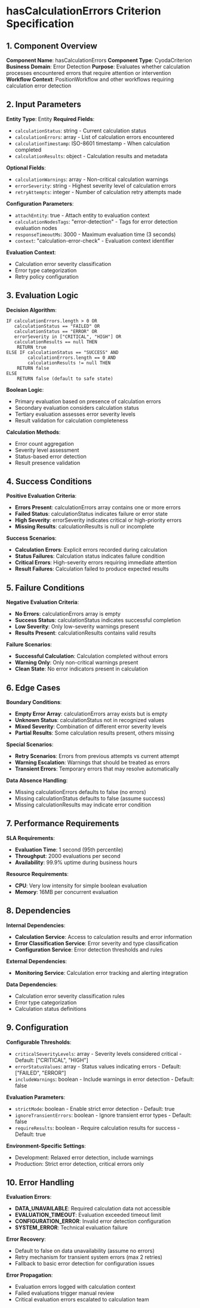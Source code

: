 # hasCalculationErrors Criterion Specification

## 1. Component Overview
**Component Name**: hasCalculationErrors
**Component Type**: CyodaCriterion
**Business Domain**: Error Detection
**Purpose**: Evaluates whether calculation processes encountered errors that require attention or intervention
**Workflow Context**: PositionWorkflow and other workflows requiring calculation error detection

## 2. Input Parameters
**Entity Type**: Entity
**Required Fields**:
- `calculationStatus`: string - Current calculation status
- `calculationErrors`: array - List of calculation errors encountered
- `calculationTimestamp`: ISO-8601 timestamp - When calculation completed
- `calculationResults`: object - Calculation results and metadata

**Optional Fields**:
- `calculationWarnings`: array - Non-critical calculation warnings
- `errorSeverity`: string - Highest severity level of calculation errors
- `retryAttempts`: integer - Number of calculation retry attempts made

**Configuration Parameters**:
- `attachEntity`: true - Attach entity to evaluation context
- `calculationNodesTags`: "error-detection" - Tags for error detection evaluation nodes
- `responseTimeoutMs`: 3000 - Maximum evaluation time (3 seconds)
- `context`: "calculation-error-check" - Evaluation context identifier

**Evaluation Context**:
- Calculation error severity classification
- Error type categorization
- Retry policy configuration

## 3. Evaluation Logic
**Decision Algorithm**:
```
IF calculationErrors.length > 0 OR
   calculationStatus == "FAILED" OR
   calculationStatus == "ERROR" OR
   errorSeverity in ["CRITICAL", "HIGH"] OR
   calculationResults == null THEN
    RETURN true
ELSE IF calculationStatus == "SUCCESS" AND
        calculationErrors.length == 0 AND
        calculationResults != null THEN
    RETURN false
ELSE
    RETURN false (default to safe state)
```

**Boolean Logic**:
- Primary evaluation based on presence of calculation errors
- Secondary evaluation considers calculation status
- Tertiary evaluation assesses error severity levels
- Result validation for calculation completeness

**Calculation Methods**:
- Error count aggregation
- Severity level assessment
- Status-based error detection
- Result presence validation

## 4. Success Conditions
**Positive Evaluation Criteria**:
- **Errors Present**: calculationErrors array contains one or more errors
- **Failed Status**: calculationStatus indicates failure or error state
- **High Severity**: errorSeverity indicates critical or high-priority errors
- **Missing Results**: calculationResults is null or incomplete

**Success Scenarios**:
- **Calculation Errors**: Explicit errors recorded during calculation
- **Status Failures**: Calculation status indicates failure condition
- **Critical Errors**: High-severity errors requiring immediate attention
- **Result Failures**: Calculation failed to produce expected results

## 5. Failure Conditions
**Negative Evaluation Criteria**:
- **No Errors**: calculationErrors array is empty
- **Success Status**: calculationStatus indicates successful completion
- **Low Severity**: Only low-severity warnings present
- **Results Present**: calculationResults contains valid results

**Failure Scenarios**:
- **Successful Calculation**: Calculation completed without errors
- **Warning Only**: Only non-critical warnings present
- **Clean State**: No error indicators present in calculation

## 6. Edge Cases
**Boundary Conditions**:
- **Empty Error Array**: calculationErrors array exists but is empty
- **Unknown Status**: calculationStatus not in recognized values
- **Mixed Severity**: Combination of different error severity levels
- **Partial Results**: Some calculation results present, others missing

**Special Scenarios**:
- **Retry Scenarios**: Errors from previous attempts vs current attempt
- **Warning Escalation**: Warnings that should be treated as errors
- **Transient Errors**: Temporary errors that may resolve automatically

**Data Absence Handling**:
- Missing calculationErrors defaults to false (no errors)
- Missing calculationStatus defaults to false (assume success)
- Missing calculationResults may indicate error condition

## 7. Performance Requirements
**SLA Requirements**:
- **Evaluation Time**: 1 second (95th percentile)
- **Throughput**: 2000 evaluations per second
- **Availability**: 99.9% uptime during business hours

**Resource Requirements**:
- **CPU**: Very low intensity for simple boolean evaluation
- **Memory**: 16MB per concurrent evaluation

## 8. Dependencies
**Internal Dependencies**:
- **Calculation Service**: Access to calculation results and error information
- **Error Classification Service**: Error severity and type classification
- **Configuration Service**: Error detection thresholds and rules

**External Dependencies**:
- **Monitoring Service**: Calculation error tracking and alerting integration

**Data Dependencies**:
- Calculation error severity classification rules
- Error type categorization
- Calculation status definitions

## 9. Configuration
**Configurable Thresholds**:
- `criticalSeverityLevels`: array - Severity levels considered critical - Default: ["CRITICAL", "HIGH"]
- `errorStatusValues`: array - Status values indicating errors - Default: ["FAILED", "ERROR"]
- `includeWarnings`: boolean - Include warnings in error detection - Default: false

**Evaluation Parameters**:
- `strictMode`: boolean - Enable strict error detection - Default: true
- `ignoreTransientErrors`: boolean - Ignore transient error types - Default: false
- `requireResults`: boolean - Require calculation results for success - Default: true

**Environment-Specific Settings**:
- Development: Relaxed error detection, include warnings
- Production: Strict error detection, critical errors only

## 10. Error Handling
**Evaluation Errors**:
- **DATA_UNAVAILABLE**: Required calculation data not accessible
- **EVALUATION_TIMEOUT**: Evaluation exceeded timeout limit
- **CONFIGURATION_ERROR**: Invalid error detection configuration
- **SYSTEM_ERROR**: Technical evaluation failure

**Error Recovery**:
- Default to false on data unavailability (assume no errors)
- Retry mechanism for transient system errors (max 2 retries)
- Fallback to basic error detection for configuration issues

**Error Propagation**:
- Evaluation errors logged with calculation context
- Failed evaluations trigger manual review
- Critical evaluation errors escalated to calculation team
